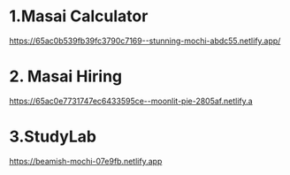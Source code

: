 # 1.Masai Calculator
https://65ac0b539fb39fc3790c7169--stunning-mochi-abdc55.netlify.app/
# 2. Masai Hiring
https://65ac0e7731747ec6433595ce--moonlit-pie-2805af.netlify.a
# 3.StudyLab
https://beamish-mochi-07e9fb.netlify.app


 
